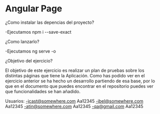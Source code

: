 # Angular Page

¿Como instalar las depencias del proyecto?

-Ejecutamos npm i --save-exact

¿Como lanzarlo?

-Ejecutamos ng serve -o

¿Objetivo del ejercicio?

El objetivo de este ejercicio es realizar un plan de pruebas sobre los distintas páginas que tiene la Aplicación. Como has podido ver en el ejercicio anterior se ha hecho un desarrollo partiendo de esa base, por lo que en el documento que puedes encontrar en el repositorio puedes ver que funcionalidades se han añadido.

Usuarios:
-jcast@somewhere.com Aa12345
-jbel@somewhere.com Aa12345
-atin@somewhere.com Aa12345
-qa@gmail.com Aa12345
